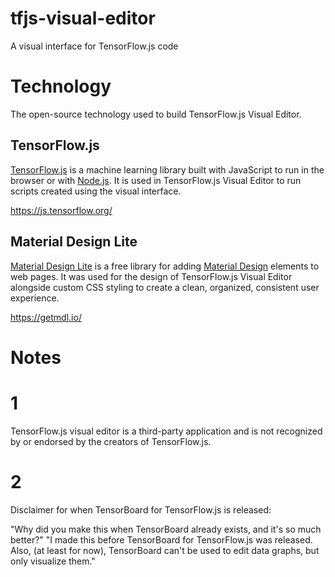 # tfjs-visual-editor
A visual interface for TensorFlow.js code
# Technology
The open-source technology used to build TensorFlow.js Visual Editor.
## TensorFlow.js
[TensorFlow.js](https://js.tensorflow.org/) is a machine learning library built with JavaScript to run in the browser or with [Node.js](https://nodejs.org/en/). It is used in TensorFlow.js Visual Editor to run scripts created using the visual interface.

https://js.tensorflow.org/
## Material Design Lite
[Material Design Lite](https://getmdl.io/) is a free library for adding [Material Design](https://material.io/design/) elements to web pages. It was used for the design of TensorFlow.js Visual Editor alongside custom CSS styling to create a clean, organized, consistent user experience.

https://getmdl.io/
# Notes
# 1
TensorFlow.js visual editor is a third-party application and is not recognized by or endorsed by the creators of TensorFlow.js.
# 2
Disclaimer for when TensorBoard for TensorFlow.js is released:

"Why did you make this when TensorBoard already exists, and it's so much better?"
"I made this before TensorBoard for TensorFlow.js was released. Also, (at least for now), TensorBoard can't be used to edit data graphs, but only visualize them."
